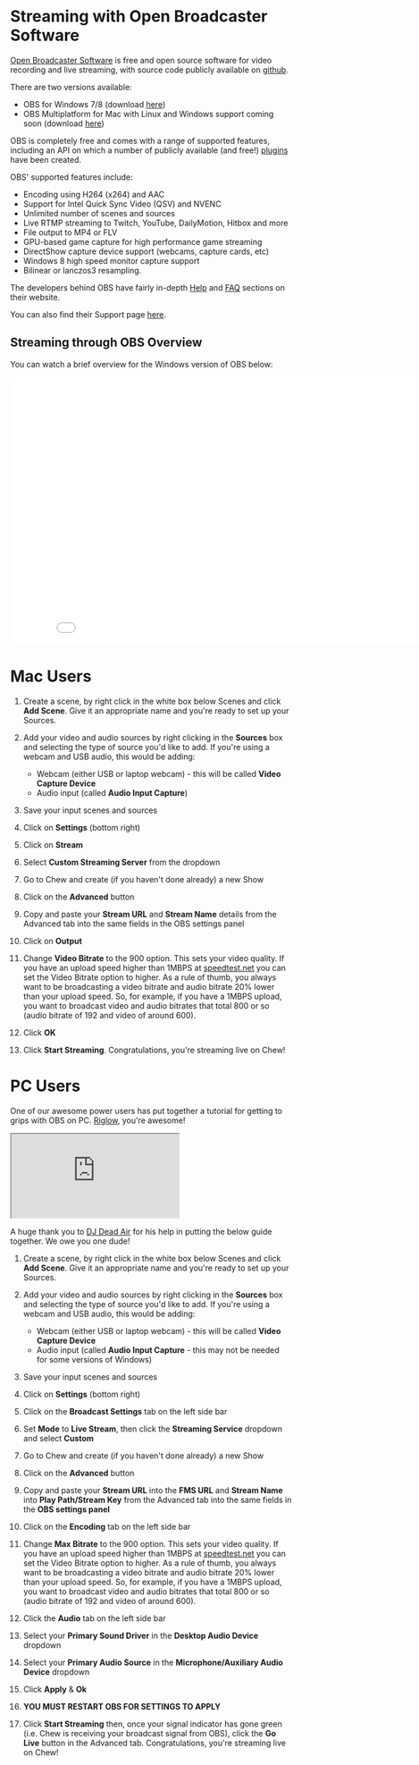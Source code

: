 # Streaming with Open Broadcaster Software

[Open Broadcaster Software](https://obsproject.com/) is free and open source software for video recording and live streaming, with source code publicly available on [github](https://github.com/jp9000/OBS). 

There are two versions available: 

- OBS for Windows 7/8 (download [here](https://obsproject.com/download#obs1_dl))
- OBS Multiplatform for Mac with Linux and Windows support coming soon (download [here](https://obsproject.com/download#obs2_dl))

OBS is completely free and comes with a range of supported features, including an API on which a number of publicly available (and free!) [plugins](https://obsproject.com/forum/list/plugins.26/) have been created.

OBS' supported features include:

- Encoding using H264 (x264) and AAC
- Support for Intel Quick Sync Video (QSV) and NVENC
- Unlimited number of scenes and sources
- Live RTMP streaming to Twitch, YouTube, DailyMotion, Hitbox and more
- File output to MP4 or FLV
- GPU-based game capture for high performance game streaming
- DirectShow capture device support (webcams, capture cards, etc)
- Windows 8 high speed monitor capture support
- Bilinear or lanczos3 resampling.

The developers behind OBS have fairly in-depth [Help](http://jp9000.github.io/OBS) and [FAQ](http://jp9000.github.io/OBS/general/faq.html) sections on their website. 

You can also find their Support page [here](http://jp9000.github.io/OBS/general/support.html).


## Streaming through OBS Overview

You can watch a brief overview for the Windows version of OBS below:

<iframe width="853" height="480" src="//www.youtube.com/embed/y-L5zhhVuSc?rel=0" frameborder="0" allowfullscreen></iframe>

# Mac Users

1. Create a scene, by right click in the white box below Scenes and click **Add Scene**. Give it an appropriate name and you're ready to set up your Sources.

2. Add your video and audio sources by right clicking in the **Sources** box and selecting the type of source you'd like to add. If you're using a webcam and USB audio, this would be adding:

	- Webcam (either USB or laptop webcam) - this will be called **Video Capture Device**
	- Audio input (called **Audio Input Capture**)

3. Save your input scenes and sources

4. Click on **Settings** (bottom right)

5. Click on **Stream**

6. Select **Custom Streaming Server** from the dropdown

7. Go to Chew and create (if you haven't done already) a new Show

8. Click on the **Advanced** button

9. Copy and paste your **Stream URL** and **Stream Name** details from the Advanced tab into the same fields in the OBS settings panel

10. Click on **Output**

11. Change **Video Bitrate** to the 900 option. This sets your video quality. If you have an upload speed higher than 1MBPS at [speedtest.net](http://speedtest.net) you can set the Video Bitrate option to higher. As a rule of thumb, you always want to be broadcasting a video bitrate and audio bitrate 20% lower than your upload speed. So, for example, if you have a 1MBPS upload, you want to broadcast video and audio bitrates that total 800 or so (audio bitrate of 192 and video of around 600). 

12. Click **OK**

13. Click **Start Streaming**. Congratulations, you're streaming live on Chew!

# PC Users

One of our awesome power users has put together a tutorial for getting to grips with OBS on PC. [Riglow](http://chew.tv/riglow), you're awesome!

<iframe src="http://chew.tv/embed/riglow/advanced-broadcast-settings-for-open-broadcast-software" ></iframe>

A huge thank you to [DJ Dead Air](http://twitter.com/djdeadair) for his help in putting the below guide together. We owe you one dude! 

1. Create a scene, by right click in the white box below Scenes and click **Add Scene**. Give it an appropriate name and you're ready to set up your Sources.

2. Add your video and audio sources by right clicking in the **Sources** box and selecting the type of source you'd like to add. If you're using a webcam and USB audio, this would be adding:

	- Webcam (either USB or laptop webcam) - this will be called **Video Capture Device**
	- Audio input (called **Audio Input Capture** - this may not be needed for some versions of Windows) 

3. Save your input scenes and sources

4. Click on **Settings** (bottom right)

5. Click on the **Broadcast Settings** tab on the left side bar

6. Set **Mode** to **Live Stream**, then click the **Streaming Service** dropdown and select **Custom**

7. Go to Chew and create (if you haven't done already) a new Show

8. Click on the **Advanced** button

9. Copy and paste your **Stream URL** into the **FMS URL** and **Stream Name** into **Play Path/Stream Key** from the Advanced tab into the same fields in the **OBS settings panel**

10. Click on the **Encoding** tab on the left side bar

11. Change **Max Bitrate** to the 900 option. This sets your video quality. If you have an upload speed higher than 1MBPS at [speedtest.net](http://speedtest.net) you can set the Video Bitrate option to higher. As a rule of thumb, you always want to be broadcasting a video bitrate and audio bitrate 20% lower than your upload speed. So, for example, if you have a 1MBPS upload, you want to broadcast video and audio bitrates that total 800 or so (audio bitrate of 192 and video of around 600).

12. Click the **Audio** tab on the left side bar

13. Select your **Primary Sound Driver** in the **Desktop Audio Device** dropdown

14. Select your **Primary Audio Source** in the **Microphone/Auxiliary Audio Device** dropdown

15. Click **Apply** & **Ok**

16. **YOU MUST RESTART OBS FOR SETTINGS TO APPLY**

17. Click **Start Streaming** then, once your signal indicator has gone green (i.e. Chew is receiving your broadcast signal from OBS), click the **Go Live** button in the Advanced tab. Congratulations, you're streaming live on Chew!
